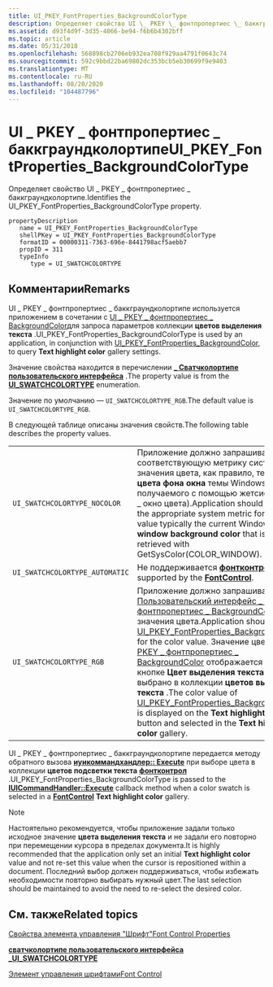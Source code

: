 ```yaml
---
title: UI_PKEY_FontProperties_BackgroundColorType
description: Определяет свойство UI \_ PKEY \_ фонтпропертиес \_ баккграундколортипе.
ms.assetid: d93f4d9f-3d35-4066-be94-f6b6b4302bff
ms.topic: article
ms.date: 05/31/2018
ms.openlocfilehash: 568898cb2706eb932ea708f929aa4791f0643c74
ms.sourcegitcommit: 592c9bbd22ba69802dc353bcb5eb30699f9e9403
ms.translationtype: MT
ms.contentlocale: ru-RU
ms.lasthandoff: 08/20/2020
ms.locfileid: "104487796"
---
```

# <a name="ui_pkey_fontproperties_backgroundcolortype"></a><span data-ttu-id="065c0-103">UI \_ PKEY \_ фонтпропертиес \_ баккграундколортипе</span><span class="sxs-lookup"><span data-stu-id="065c0-103">UI\_PKEY\_FontProperties\_BackgroundColorType</span></span>

<span data-ttu-id="065c0-104">Определяет свойство UI \_ PKEY \_ фонтпропертиес \_ баккграундколортипе.</span><span class="sxs-lookup"><span data-stu-id="065c0-104">Identifies the UI\_PKEY\_FontProperties\_BackgroundColorType property.</span></span>

```
propertyDescription
   name = UI_PKEY_FontProperties_BackgroundColorType
   shellPKey = UI_PKEY_FontProperties_BackgroundColorType
   formatID = 00000311-7363-696e-8441798acf5aebb7
   propID = 311
   typeInfo
      type = UI_SWATCHCOLORTYPE
```

## <a name="remarks"></a><span data-ttu-id="065c0-105">Комментарии</span><span class="sxs-lookup"><span data-stu-id="065c0-105">Remarks</span></span>

<span data-ttu-id="065c0-106">UI \_ PKEY \_ фонтпропертиес \_ баккграундколортипе используется приложением в сочетании с [UI \_ PKEY \_ фонтпропертиес \_ BackgroundColor](/windows/desktop/windowsribbon/windowsribbon-reference-properties-uipkey-fontproperties-backgroundcolor)для запроса параметров коллекции **цветов выделения текста** .</span><span class="sxs-lookup"><span data-stu-id="065c0-106">UI\_PKEY\_FontProperties\_BackgroundColorType is used by an application, in conjunction with [UI\_PKEY\_FontProperties\_BackgroundColor](/windows/desktop/windowsribbon/windowsribbon-reference-properties-uipkey-fontproperties-backgroundcolor), to query **Text highlight color** gallery settings.</span></span>

<span data-ttu-id="065c0-107">Значение свойства находится в перечислении [**\_ Сватчколортипе пользовательского интерфейса**](/windows/desktop/api/uiribbon/ne-uiribbon-ui_swatchcolortype) .</span><span class="sxs-lookup"><span data-stu-id="065c0-107">The property value is from the [**UI\_SWATCHCOLORTYPE**](/windows/desktop/api/uiribbon/ne-uiribbon-ui_swatchcolortype) enumeration.</span></span>

<span data-ttu-id="065c0-108">Значение по умолчанию — `UI_SWATCHCOLORTYPE_RGB`.</span><span class="sxs-lookup"><span data-stu-id="065c0-108">The default value is `UI_SWATCHCOLORTYPE_RGB`.</span></span>

<span data-ttu-id="065c0-109">В следующей таблице описаны значения свойств.</span><span class="sxs-lookup"><span data-stu-id="065c0-109">The following table describes the property values.</span></span>



|                                |                                                                                                                                                                                                                                                                                                                                                                                                                                                               |
|--------------------------------|---------------------------------------------------------------------------------------------------------------------------------------------------------------------------------------------------------------------------------------------------------------------------------------------------------------------------------------------------------------------------------------------------------------------------------------------------------------|
| `UI_SWATCHCOLORTYPE_NOCOLOR`   | <span data-ttu-id="065c0-110">Приложение должно запрашивать соответствующую метрику системы для значения цвета, как правило, текущего **цвета фона окна** темы Windows, получаемого с помощью жетсисколор ( \_ окно цвета).</span><span class="sxs-lookup"><span data-stu-id="065c0-110">Application should query the appropriate system metric for the color value typically the current Windows theme **window background color** that is retrieved with GetSysColor(COLOR\_WINDOW).</span></span>                                                                                                                                                                                                                                                                 |
| `UI_SWATCHCOLORTYPE_AUTOMATIC` | <span data-ttu-id="065c0-111">Не поддерживается [**фонтконтрол**](windowsribbon-element-fontcontrol.md).</span><span class="sxs-lookup"><span data-stu-id="065c0-111">Not supported by the [**FontControl**](windowsribbon-element-fontcontrol.md).</span></span>                                                                                                                                                                                                                                                                                                                                                                                |
| `UI_SWATCHCOLORTYPE_RGB`       | <span data-ttu-id="065c0-112">Приложение должно запрашивать [Пользовательский интерфейс \_ PKEY \_ фонтпропертиес \_ BackgroundColor](/windows/desktop/windowsribbon/windowsribbon-reference-properties-uipkey-fontproperties-backgroundcolor) для значения цвета.</span><span class="sxs-lookup"><span data-stu-id="065c0-112">Application should query [UI\_PKEY\_FontProperties\_BackgroundColor](/windows/desktop/windowsribbon/windowsribbon-reference-properties-uipkey-fontproperties-backgroundcolor) for the color value.</span></span> <span data-ttu-id="065c0-113">Значение цвета [UI \_ PKEY \_ фонтпропертиес \_ BackgroundColor](/windows/desktop/windowsribbon/windowsribbon-reference-properties-uipkey-fontproperties-backgroundcolor) отображается на кнопке **Цвет выделения текста** и выбрано в коллекции **цветов выделения текста** .</span><span class="sxs-lookup"><span data-stu-id="065c0-113">The color value of [UI\_PKEY\_FontProperties\_BackgroundColor](/windows/desktop/windowsribbon/windowsribbon-reference-properties-uipkey-fontproperties-backgroundcolor) is displayed on the **Text highlight color** button and selected in the **Text highlight color** gallery.</span></span><br/> |



 

<span data-ttu-id="065c0-114">UI \_ PKEY \_ фонтпропертиес \_ баккграундколортипе передается методу обратного вызова [**иуикоммандхандлер:: Execute**](/windows/desktop/api/uiribbon/nf-uiribbon-iuicommandhandler-execute) при выборе цвета в коллекции **цветов подсветки текста** [**фонтконтрол**](windowsribbon-element-fontcontrol.md) .</span><span class="sxs-lookup"><span data-stu-id="065c0-114">UI\_PKEY\_FontProperties\_BackgroundColorType is passed to the [**IUICommandHandler::Execute**](/windows/desktop/api/uiribbon/nf-uiribbon-iuicommandhandler-execute) callback method when a color swatch is selected in a [**FontControl**](windowsribbon-element-fontcontrol.md) **Text highlight color** gallery.</span></span>

> [!Note]  
> <span data-ttu-id="065c0-115">Настоятельно рекомендуется, чтобы приложение задали только исходное значение **цвета выделения текста** и не задали его повторно при перемещении курсора в пределах документа.</span><span class="sxs-lookup"><span data-stu-id="065c0-115">It is highly recommended that the application only set an initial **Text highlight color** value and not re-set this value when the cursor is repositioned within a document.</span></span> <span data-ttu-id="065c0-116">Последний выбор должен поддерживаться, чтобы избежать необходимости повторно выбирать нужный цвет.</span><span class="sxs-lookup"><span data-stu-id="065c0-116">The last selection should be maintained to avoid the need to re-select the desired color.</span></span>

 

## <a name="related-topics"></a><span data-ttu-id="065c0-117">См. также</span><span class="sxs-lookup"><span data-stu-id="065c0-117">Related topics</span></span>

<dl> <dt>

[<span data-ttu-id="065c0-118">Свойства элемента управления "Шрифт"</span><span class="sxs-lookup"><span data-stu-id="065c0-118">Font Control Properties</span></span>](windowsribbon-reference-properties-fontcontrol.md)
</dt> <dt>

[<span data-ttu-id="065c0-119">**сватчколортипе пользовательского интерфейса \_**</span><span class="sxs-lookup"><span data-stu-id="065c0-119">**UI\_SWATCHCOLORTYPE**</span></span>](/windows/desktop/api/uiribbon/ne-uiribbon-ui_swatchcolortype)
</dt> <dt>

[<span data-ttu-id="065c0-120">Элемент управления шрифтами</span><span class="sxs-lookup"><span data-stu-id="065c0-120">Font Control</span></span>](windowsribbon-controls-fontcontrol.md)
</dt> </dl>

 

